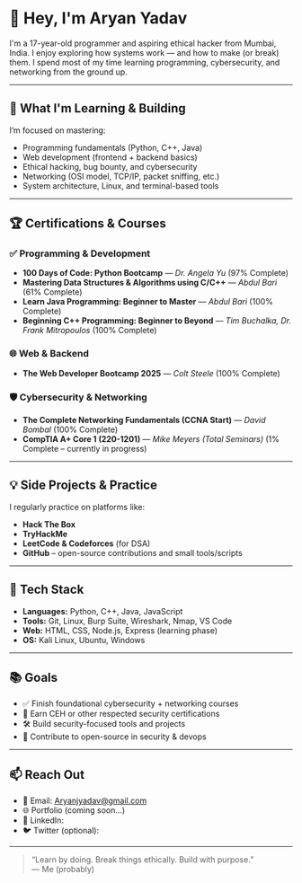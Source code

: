 # 👋 Hey, I'm Aryan Yadav

I'm a 17-year-old programmer and aspiring ethical hacker from Mumbai, India. I enjoy exploring how systems work — and how to make (or break) them. I spend most of my time learning programming, cybersecurity, and networking from the ground up.

---

## 🧠 What I'm Learning & Building

I’m focused on mastering:

- Programming fundamentals (Python, C++, Java)
- Web development (frontend + backend basics)
- Ethical hacking, bug bounty, and cybersecurity
- Networking (OSI model, TCP/IP, packet sniffing, etc.)
- System architecture, Linux, and terminal-based tools

---

## 🏆 Certifications & Courses

### ✅ **Programming & Development**
- **100 Days of Code: Python Bootcamp** — *Dr. Angela Yu* (97% Complete)
- **Mastering Data Structures & Algorithms using C/C++** — *Abdul Bari* (61% Complete)
- **Learn Java Programming: Beginner to Master** — *Abdul Bari* (100% Complete)
- **Beginning C++ Programming: Beginner to Beyond** — *Tim Buchalka, Dr. Frank Mitropoulos* (100% Complete)

### 🌐 **Web & Backend**
- **The Web Developer Bootcamp 2025** — *Colt Steele* (100% Complete)

### 🛡️ **Cybersecurity & Networking**
- **The Complete Networking Fundamentals (CCNA Start)** — *David Bombal* (100% Complete)
- **CompTIA A+ Core 1 (220-1201)** — *Mike Meyers (Total Seminars)* (1% Complete – currently in progress)

---

## 💡 Side Projects & Practice

I regularly practice on platforms like:

- **Hack The Box**
- **TryHackMe**
- **LeetCode & Codeforces** (for DSA)
- **GitHub** – open-source contributions and small tools/scripts

---

## 🔧 Tech Stack

- **Languages:** Python, C++, Java, JavaScript
- **Tools:** Git, Linux, Burp Suite, Wireshark, Nmap, VS Code
- **Web:** HTML, CSS, Node.js, Express (learning phase)
- **OS:** Kali Linux, Ubuntu, Windows

---

## 📚 Goals

- ✅ Finish foundational cybersecurity + networking courses
- 🚀 Earn CEH or other respected security certifications
- 🛠 Build security-focused tools and projects
- 🤝 Contribute to open-source in security & devops

---

## 📫 Reach Out

- 📧 Email: Aryanjyadav@gmail.com  
- 🌐 Portfolio (coming soon...)  
- 💼 LinkedIn:   
- 🐦 Twitter (optional):  

---

> “Learn by doing. Break things ethically. Build with purpose.”  
> — Me (probably)

